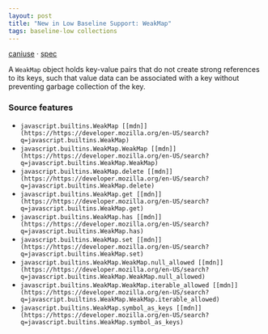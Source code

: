 ```yaml
---
layout: post
title: "New in Low Baseline Support: WeakMap"
tags: baseline-low collections
---
```


[caniuse](https://caniuse.com/?search=weakmap) · [spec](https://tc39.es/ecma262/multipage/keyed-collections.html#sec-weakmap-objects)

A `WeakMap` object holds key-value pairs that do not create strong references to its keys, such that value data can be associated with a key without preventing garbage collection of the key.

### Source features

- ``javascript.builtins.WeakMap [[mdn]](https://https://developer.mozilla.org/en-US/search?q=javascript.builtins.WeakMap)``
- ``javascript.builtins.WeakMap.WeakMap [[mdn]](https://https://developer.mozilla.org/en-US/search?q=javascript.builtins.WeakMap.WeakMap)``
- ``javascript.builtins.WeakMap.delete [[mdn]](https://https://developer.mozilla.org/en-US/search?q=javascript.builtins.WeakMap.delete)``
- ``javascript.builtins.WeakMap.get [[mdn]](https://https://developer.mozilla.org/en-US/search?q=javascript.builtins.WeakMap.get)``
- ``javascript.builtins.WeakMap.has [[mdn]](https://https://developer.mozilla.org/en-US/search?q=javascript.builtins.WeakMap.has)``
- ``javascript.builtins.WeakMap.set [[mdn]](https://https://developer.mozilla.org/en-US/search?q=javascript.builtins.WeakMap.set)``
- ``javascript.builtins.WeakMap.WeakMap.null_allowed [[mdn]](https://https://developer.mozilla.org/en-US/search?q=javascript.builtins.WeakMap.WeakMap.null_allowed)``
- ``javascript.builtins.WeakMap.WeakMap.iterable_allowed [[mdn]](https://https://developer.mozilla.org/en-US/search?q=javascript.builtins.WeakMap.WeakMap.iterable_allowed)``
- ``javascript.builtins.WeakMap.symbol_as_keys [[mdn]](https://https://developer.mozilla.org/en-US/search?q=javascript.builtins.WeakMap.symbol_as_keys)``
